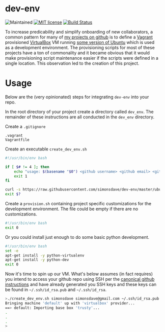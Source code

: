 # dev-env

![Maintained](https://img.shields.io/maintenance/yes/2017.svg?style=flat)
[![MIT license](http://img.shields.io/badge/license-MIT-brightgreen.svg)](http://opensource.org/licenses/MIT)
[![Build Status](https://travis-ci.org/simonsdave/dev-env.svg?branch=master)](https://travis-ci.org/simonsdave/dev-env)

To increase predicability and simplify onboarding of new
collaborators, a common pattern for many of
[my projects on github](https://github.com/simonsdave)
is to define a [Vagrant](http://www.vagrantup.com/) provisioned
[VirtualBox](https://www.virtualbox.org/)
VM running [some version of Ubuntu](http://releases.ubuntu.com)
which is used as a development environment.
The provisioning scripts for most of these projects have a
ton of commonality and it became obvious that it would make
provisioning script maintenance easier if the scripts were
defined in a single location.
This observation led to the creation of this project.

# Usage

Below are the (very opinionated) steps for integrating ```dev-env``` into
your repo.

In the root directory of your project create a directory called ```dev_env```. The remainder of these instructions are all conducted in
the ```dev_env``` directory.

Create a ```.gitignore```

```
.vagrant
Vagrantfile
```

Create an executable ```create_dev_env.sh```

```bash
#!/usr/bin/env bash

if [ $# != 4 ]; then
    echo "usage: $(basename "$0") <github username> <github email> <github public key> <github private key>" >&2
    exit 1
fi

curl -s https://raw.githubusercontent.com/simonsdave/dev-env/master/ubuntu/trusty/create_dev_env.sh | bash -s -- "$@"
exit $?
```

Create a ```provision.sh``` containing project specific customizations
for the development environment. The file could be empty if there are
no customizations.

```bash
#!/usr/bin/env bash
exit 0
```

Or you could install just enough to do some basic python development.

```bash
#!/usr/bin/env bash
set -e
apt-get install -y python-virtualenv
apt-get install -y python-dev
exit 0
```

Now it's time to spin up our VM. What's below assumes (in fact
requires) you intend to access your github repo using SSH per
the [canonical github instructions](https://help.github.com/articles/connecting-to-github-with-ssh/)
and have already generated you SSH keys and these
keys can be found in ```~/.ssh/id_rsa.pub``` and ```~/.ssh/id_rsa```.

```bash
>./create_dev_env.sh simonsdave simonsdave@gmail.com ~/.ssh/id_rsa.pub ~/.ssh/id_rsa
Bringing machine 'default' up with 'virtualbox' provider...
==> default: Importing base box 'trusty'...
.
.
.
>
```
